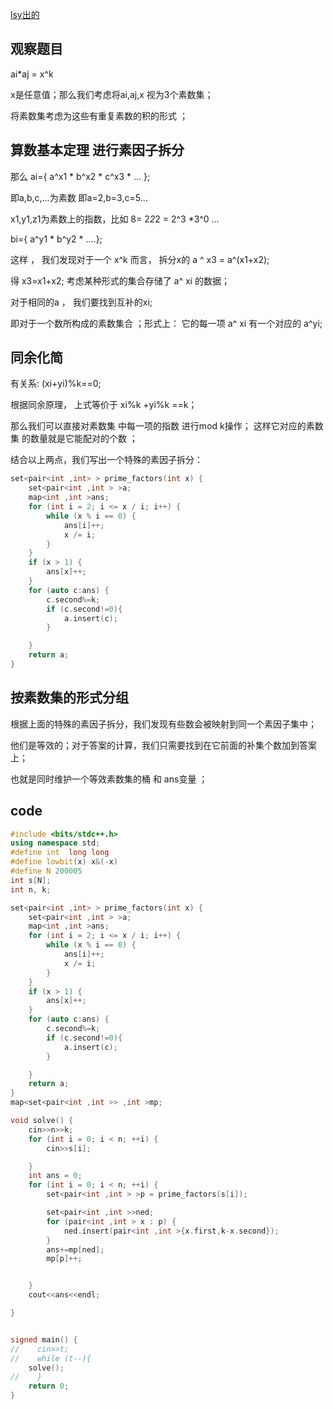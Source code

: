 [lsy出的](https://codeforces.com/contest/1225/problem/D)

## 观察题目

ai*aj = x^k

x是任意值；那么我们考虑将ai,aj,x 视为3个素数集；

将素数集考虑为这些有重复素数的积的形式 ；

## 算数基本定理 进行素因子拆分

那么 ai={ a^x1 * b^x2 * c^x3 * ... }; 

即a,b,c,...为素数 即a=2,b=3,c=5... 

x1,y1,z1为素数上的指数，比如 8= 2*2*2 = 2^3 *3^0 ...

bi={ a^y1 * b^y2 * ....};

这样 ， 我们发现对于一个 x^k 而言， 拆分x的 a ^ x3 = a^(x1+x2);

得 x3=x1+x2; 考虑某种形式的集合存储了 a^ xi 的数据；

对于相同的a ， 我们要找到互补的xi;

即对于一个数所构成的素数集合 ；形式上： 它的每一项 a^ xi 有一个对应的 a^yi;

## 同余化简

有关系: (xi+yi)%k==0;

根据同余原理， 上式等价于 xi%k +yi%k ==k；

那么我们可以直接对素数集 中每一项的指数 进行mod k操作； 这样它对应的素数集 的数量就是它能配对的个数 ；

结合以上两点，我们写出一个特殊的素因子拆分：

```cpp
set<pair<int ,int> > prime_factors(int x) {
    set<pair<int ,int > >a;
    map<int ,int >ans;
    for (int i = 2; i <= x / i; i++) {
        while (x % i == 0) {
            ans[i]++;
            x /= i;
        }
    }
    if (x > 1) {
        ans[x]++;
    }
    for (auto c:ans) {
        c.second%=k;
        if (c.second!=0){
            a.insert(c);
        }

    }
    return a;
}
```

## 按素数集的形式分组

根据上面的特殊的素因子拆分，我们发现有些数会被映射到同一个素因子集中；

他们是等效的；对于答案的计算，我们只需要找到在它前面的补集个数加到答案上；

也就是同时维护一个等效素数集的桶 和 ans变量 ；

## code


```cpp
#include <bits/stdc++.h>
using namespace std;
#define int  long long
#define lowbit(x) x&(-x)
#define N 200005
int s[N];
int n, k;

set<pair<int ,int> > prime_factors(int x) {
    set<pair<int ,int > >a;
    map<int ,int >ans;
    for (int i = 2; i <= x / i; i++) {
        while (x % i == 0) {
            ans[i]++;
            x /= i;
        }
    }
    if (x > 1) {
        ans[x]++;
    }
    for (auto c:ans) {
        c.second%=k;
        if (c.second!=0){
            a.insert(c);
        }

    }
    return a;
}
map<set<pair<int ,int >> ,int >mp;

void solve() {
    cin>>n>>k;
    for (int i = 0; i < n; ++i) {
        cin>>s[i];

    }
    int ans = 0;
    for (int i = 0; i < n; ++i) {
        set<pair<int ,int > >p = prime_factors(s[i]);

        set<pair<int ,int >>ned;
        for (pair<int ,int > x : p) {
            ned.insert(pair<int ,int >{x.first,k-x.second});
        }
        ans+=mp[ned];
        mp[p]++;


    }
    cout<<ans<<endl;

}


signed main() {
//    cin>>t;
//    while (t--){
    solve();
//    }
    return 0;
}
```

